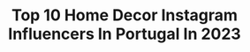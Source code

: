 ---
title: Top 10 Home Decor Instagram Influencers In Portugal In 2023
description: >-
  Find top home decor Instagram influencers in Portugal in 2023. Most popular hashtags: #homedecor #portugal #homesweethome.
platform: Instagram
hits: 14
text_top: Discover the best Instagram profiles on inBeat.
text_bottom: Our search engine has 14 Instagram influencers like this in Portugal for you to pitch.
profiles:
  - username: "andrechaica"
    fullname: >-
      André Chaíça
    bio: >-
      Lisbon based, PT Content creator & social media manager ✉️ andrechaica@wowmeagency.com Edit like me 𖦝
    location: "Portugal"
    followers: 40546
    engagement: 299
    commentsToLikes: 0.103972
    id: ck0vz4vq97bht0i19ygdgfeoq
    verified: false
    hashtags: "#eattheseasons, #livingdestinations, #homemadefood, #ootd"
  - username: "daphnemoreau"
    fullname: >-
      Daphné Moreau (Mode&TheCity)
    bio: >-
      ✨ Sharing everyday things that make me happy : wellness, conscious fashion, #cleanbeauty & home decor 🔑 @daphnesdreamhome 💌 daphne@modeandthecity.net
    location: "Portugal"
    followers: 188900
    engagement: 242
    commentsToLikes: 1.439422
    id: ck0tu50yq5o140i19dtvus4cs
    verified: true
    hashtags: "#preppyfashion, #parisianstyle, #gossipgirl, #homerenovation"
  - username: "charliecfm"
    fullname: >-
      CHΛRLIΞ • Carlos Frota Melo
    bio: >-
      you think you know me ... but you have no idea X ninja media coordinator @havas X marketing | content | social media X made in PT LOADING ...
    location: "Portugal"
    followers: 7262
    engagement: 1053
    commentsToLikes: 0.370331
    id: ckap4i5927hd50i782o8gpnof
    verified: false
    hashtags: "#emcasa, #iloveoeiras, #socialisolation, #giveaway"
  - username: "chefchakall"
    fullname: >-
      Chakall
    bio: >-
      🌎💃✈️🍽️ Dad, traveler & restaurants owner, book writer, TV host 👳 From Tigre...to the end of love. Welcome to my world! 😉🛸
    location: "Portugal"
    followers: 131224
    engagement: 238
    commentsToLikes: 0.232572
    id: ck5chcis8qigt0i11mkghuxfs
    verified: true
    hashtags: "#igersportugal, #chef, #foodstagram, #foodie"
  - username: "rafaelaalexandra0"
    fullname: >-
      Rafaela Duarte | Healthy 💫
    bio: >-
      🌱 wellness | food | lifestyle 📖 Marketing e Publicidade 📍 Lisboa, Portugal 😋 PROZIS: RAFAELADUARTE 💻 @ellephant.pt 💫YouTube
    location: "Portugal"
    followers: 55768
    engagement: 522
    commentsToLikes: 0.029931
    id: ckapbzw1a1xic0i78r1nx98i6
    verified: false
    hashtags: "#healthychoices, #veganfood, #eathealthy, #healthylifestyle"
  - username: "carlotassantos"
    fullname: >-
      Carlota Moutinho Santos
    bio: >-
      Optimistic mind. Porto, Portugal Carlotasantos@live.com.pt
    location: "Portugal"
    followers: 29209
    engagement: 226
    commentsToLikes: 0.127324
    id: ck14gyc407mfq0i19cis9jv34
    verified: false
    hashtags: "#christmas, #diadosnamorados, #arcadiachocolates, #homedecor"
  - username: "carolinapatrocinio"
    fullname: >-
      Carolina Patrocínio
    bio: >-
      Portuguese TV Host 🎤 Contact: geral@notable.pt Prozis code: CAROLINA
    location: "Portugal"
    followers: 940993
    engagement: 202
    commentsToLikes: 0.004134
    id: ck5ca592acpxw0i11b5lrn0ub
    verified: true
    hashtags: "#abeilleroyale, #pumastudio, #foralltime, #homedecor"
  - username: "soulnursespassport"
    fullname: >-
      𝑺𝒐𝒓𝒂𝒊𝒂 ❥𝑭𝒊𝒍𝒊𝒑𝒆 | TRAVELblog
    bio: >-
      Dois enfermeiros portugueses, a viver na Suíça🇨🇭 🎯 Be inspired with our lifestyle 📸 Collect moments not things
    location: "Portugal"
    followers: 12120
    engagement: 741
    commentsToLikes: 0.153653
    id: ck8tco70x03qo0j784k4k1ivg
    verified: false
    hashtags: "#portugal, #algarveportugal, #feelazores, #igers"
  - username: "anamarquesoficial"
    fullname: >-
      Ana Marques
    bio: >-
      Portuguese TV host.📍Alô Portugal 📍Posso Entrar 📍Eu Quero Arrumar 📍 Mother of twin little girls. Author of the book " As Minhas Gémeas “
    location: "Portugal"
    followers: 121158
    engagement: 167
    commentsToLikes: 0.022273
    id: ck0u6e9f91odw0i19ouk5ik8e
    verified: false
    hashtags: "#ocarnavalvoltaparaoano, #srtrouble, #batizado, #aloportugal"
  - username: "mamasaidbecool"
    fullname: >-
      Mamasaidbecool.pl
    bio: >-
      Monika & Hubert Traveling lifestyle World explorers from Poland 🇵🇱 Cheap flights hunters Italy lovers 🇮🇹 ✉️ kontakt@mamasaidbecool.pl
    location: "Portugal"
    followers: 25319
    engagement: 439
    commentsToLikes: 0.052759
    id: ckf5m13jkru9a0j23coctysnd
    verified: false
    hashtags: "#letitsnow, #portugalia, #folkscenery, #placestovisit"
---